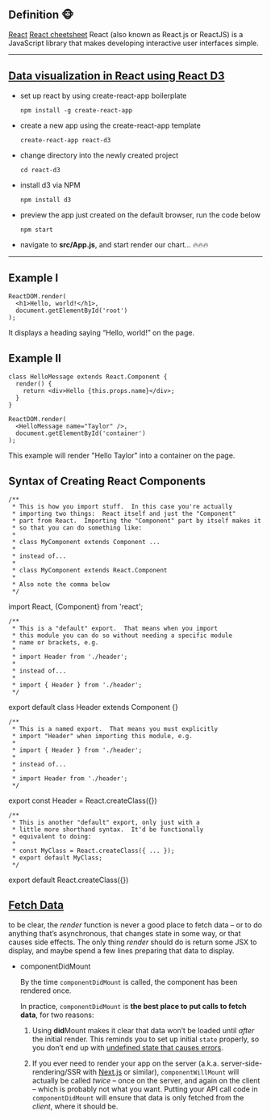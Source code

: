 ## Definition :monkey_face:
[React](https://reactjs.org/)
[React cheetsheet](https://devhints.io/react)
    React (also known as React.js or ReactJS) is a JavaScript library 
    that makes developing interactive user interfaces simple.

----
## [Data visualization in React using React D3](https://blog.logrocket.com/data-visualization-in-react-using-react-d3-c35835af16d0)

- set up react by using create-react-app boilerplate 

      npm install -g create-react-app
- create a new app using the create-react-app template

      create-react-app react-d3
- change directory into the newly created project
      
      cd react-d3
- install d3 via NPM

      npm install d3
- preview the app just created on the default browser, run the code below

      npm start
- navigate to **src/App.js**, and start render our chart...
:fire::fire::fire:
----
## Example I
    ReactDOM.render(
      <h1>Hello, world!</h1>,
      document.getElementById('root')
    );
It displays a heading saying “Hello, world!” on the page.    
## Example II
    class HelloMessage extends React.Component {
      render() {
        return <div>Hello {this.props.name}</div>;
      }
    }

    ReactDOM.render(
      <HelloMessage name="Taylor" />,
      document.getElementById('container')
    );
This example will render "Hello Taylor" into a container on the page.    

## Syntax of Creating React Components
    /**
     * This is how you import stuff.  In this case you're actually 
     * importing two things:  React itself and just the "Component" 
     * part from React.  Importing the "Component" part by itself makes it
     * so that you can do something like:
     *
     * class MyComponent extends Component ...
     * 
     * instead of...
     * 
     * class MyComponent extends React.Component
     * 
     * Also note the comma below
     */
         
import React, {Component} from 'react';

    /**
     * This is a "default" export.  That means when you import 
     * this module you can do so without needing a specific module
     * name or brackets, e.g.
     * 
     * import Header from './header';
     *
     * instead of...
     *
     * import { Header } from './header';
     */
         
export default class Header extends Component {}

    /**
     * This is a named export.  That means you must explicitly
     * import "Header" when importing this module, e.g.
     *
     * import { Header } from './header';
     *
     * instead of...
     * 
     * import Header from './header';
     */
         
export const Header = React.createClass({})

    /**
     * This is another "default" export, only just with a 
     * little more shorthand syntax.  It'd be functionally 
     * equivalent to doing:
     *
     * const MyClass = React.createClass({ ... });
     * export default MyClass;
     */

export default React.createClass({})



## [Fetch Data](https://daveceddia.com/where-fetch-data-componentwillmount-vs-componentdidmount/)
to be clear, the *render* function is never a good place to fetch data – or to do anything that’s asynchronous, that changes state in some way, or that causes side effects. The only thing *render* should do is return some JSX to display, and maybe spend a few lines preparing that data to display.

-  componentDidMount
	
	By the time  `componentDidMount`  is called, the component has been rendered once.

	In practice,  `componentDidMount`  is  **the best place to put calls to fetch data**, for two reasons:

	1.  Using  **did**Mount makes it clear that data won’t be loaded until  _after_  the initial render. This reminds you to set up initial  `state`  properly, so you don’t end up with  [undefined state that causes errors](https://daveceddia.com/watch-out-for-undefined-state).
	    
	2.  If you ever need to render your app on the server (a.k.a. server-side-rendering/SSR with  [Next.js](https://nextjs.org/)  or similar),  `componentWillMount`  will actually be called  _twice_  – once on the server, and again on the client – which is probably not what you want. Putting your API call code in  `componentDidMount`  will ensure that data is only fetched from the  _client_, where it should be.
